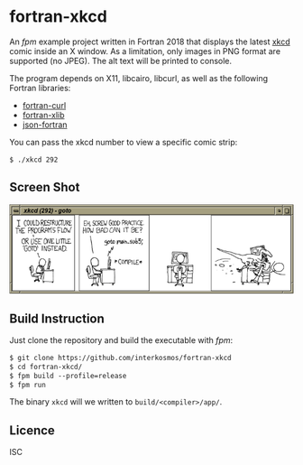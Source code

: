 # fortran-xkcd
An *fpm* example project written in Fortran 2018 that displays the latest
[xkcd](https://xkcd.com/) comic inside an X window. As a limitation, only images
in PNG format are supported (no JPEG). The alt text will be printed to console.

The program depends on X11, libcairo, libcurl, as well as the following Fortran
libraries:

* [fortran-curl](https://github.com/interkosmos/fortran-curl)
* [fortran-xlib](https://github.com/interkosmos/fortran-xlib)
* [json-fortran](https://github.com/jacobwilliams/json-fortran)

You can pass the xkcd number to view a specific comic strip:
```
$ ./xkcd 292
```

## Screen Shot
![screen shot](screenshot.png)

## Build Instruction
Just clone the repository and build the executable with *fpm*:
```
$ git clone https://github.com/interkosmos/fortran-xkcd
$ cd fortran-xkcd/
$ fpm build --profile=release
$ fpm run
```
The binary `xkcd` will we written to `build/<compiler>/app/`.

## Licence
ISC

